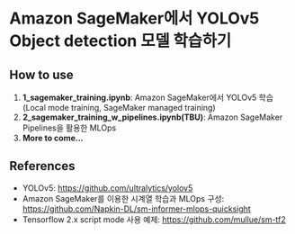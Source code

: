 # Amazon SageMaker에서 YOLOv5 Object detection 모델 학습하기

## How to use
1. **1_sagemaker_training.ipynb**: Amazon SageMaker에서 YOLOv5 학습(Local mode training, SageMaker managed training)
2. **2_sagemaker_training_w_pipelines.ipynb(TBU)**: Amazon SageMaker Pipelines을 활용한 MLOps
3. **More to come...**

## References
- YOLOv5: https://github.com/ultralytics/yolov5
- Amazon SageMaker를 이용한 시계열 학습과 MLOps 구성: https://github.com/Napkin-DL/sm-informer-mlops-quicksight
- Tensorflow 2.x script mode 사용 예제: https://github.com/mullue/sm-tf2
